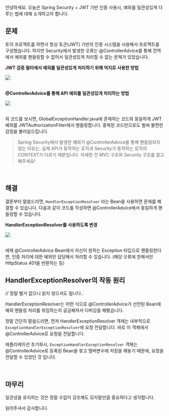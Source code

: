 
안녕하세요. 오늘은 Spring Security + JWT 기반 인증 사용시, 예외를 일관성있게 다루는 법에 대해 소개하고자 합니다. 

## 문제

토이 프로젝트를 하면서 항상 토큰(JWT) 기반의 인증 시스템을 사용해서 프로젝트를 구성했습니다. 하지만 Security에서 발생한 오류는 @ControllerAdvice를 통해 전역에서 예외를 핸들링할 수 없어서 일관성있게 처리할    수 없는 문제가 있었습니다.

**JWT 검증 필터에서 예외를 일관성있게 처리하기 위해 억지로 사용한 방법**

<div>
<img src="https://raw.githubusercontent.com/momentjin/blog-repository/edd7cbdfba1eb9996191995ba56ea19b7a087096/resource/image/jwt-auth-1.png" >
</div>

<br>

**@ControllerAdvice를 통해 API 예외를 일관성있게 처리하는 방법**

<div>
<img src="https://raw.githubusercontent.com/momentjin/blog-repository/edd7cbdfba1eb9996191995ba56ea19b7a087096/resource/image/jwt-auth-2.png" >
</div>

<br>

위 코드를 보시면, GlobalExceptionHandler.java에 존재하는 코드와 동일하게 JWT 예외를 JWTAuthorizationFilter에서 핸들링합니다. 중복된 코드만으로도 벌써 불편한 감정을 불러일으킵니다.

> Spring Security에서 발생한 예외가 @ControllerAdvice를 통해 핸들링되지 않는 이유는, 실제 API가 동작하는 로직과 Security가 동작하는 로직의 CONTEXT가 다르기 때문입니다. 자세한 건 MVC 구조와 Security 구조를 참고해주세요!

<br>

## 해결

결론부터 말씀드리면, `HandlerExceptionResolver` 라는 Bean을 사용하면 문제를 해결할 수 있습니다. 다음과 같이 코드를 작성하면 @ControllerAdvice에서 동일하게 핸들링할 수 있습니다.

**HandlerExceptionResolver를 사용하도록 변경**

<div>
<img src="https://raw.githubusercontent.com/momentjin/blog-repository/edd7cbdfba1eb9996191995ba56ea19b7a087096/resource/image/jwt-auth-3.png" >
</div>

<br>

에제 @ControllerAdvice Bean에서 자신이 원하는 Exception 타입으로 핸들링한다면, 인증 처리에 대한 예외만 담당해서 처리할 수 있습니다. (해당 오류에 한해서만 HttpStatus 401을 반환하는 등)

## HandlerExceptionResolver의 작동 원리

// 정말 별거 없으니 읽지 않으셔도 됩니다..

HandlerExceptionResolver는 어떤 식으로 @ControllerAdvice가 선언된 Bean에 예외 핸들링 처리를 위임하는지 궁금해져서 디버깅을 해봤습니다.

정말 간단히 말씀드리면, 먼저 HandlerExceptionResolver 객체는 내부적으로 `ExceptionHandlerExceptionResolver`에 요청 전달합니다. 바로 이 객체에서 @ControllerAdvice로 요청을 전달합니다.

애플리케이션 초기화시, `ExceptionHandlerExceptionResolver` 객체는 @ControllerAdvice로 등록된 Bean을 찾고 멤버변수에 저장을 해놓기 때문에, 요청을 전달할 수 있었던 것 입니다.

<br>

## 마무리

일관성을 유지하는 것은 정말 수없이 강조해도 모자랄만큼 중요하다고 생각합니다.

읽어주셔서 감사합니다.